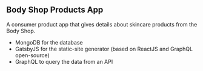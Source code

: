 ## Body Shop Products App

A consumer product app that gives details about skincare products from the Body Shop.


- MongoDB for the database
- GatsbyJS for the static-site generator (based on ReactJS and GraphQL open-source)
- GraphQL to query the data from an API
